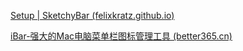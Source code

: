 [Setup | SketchyBar (felixkratz.github.io)](https://felixkratz.github.io/SketchyBar/setup)

[iBar-强大的Mac电脑菜单栏图标管理工具 (better365.cn)](https://www.better365.cn/ibar.html)